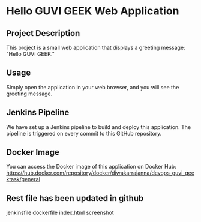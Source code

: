 # Hello GUVI GEEK Web Application

## Project Description
This project is a small web application that displays a greeting message: "Hello GUVI GEEK."

## Usage
Simply open the application in your web browser, and you will see the greeting message.

## Jenkins Pipeline
We have set up a Jenkins pipeline to build and deploy this application. The pipeline is triggered on every commit to this GitHub repository.

## Docker Image
You can access the Docker image of this application on Docker Hub: https://hub.docker.com/repository/docker/diwakarrajanna/devops_guvi_geektask/general

## Rest file has been updated in github
jenkinsfile
dockerfile
index.html
screenshot